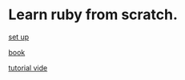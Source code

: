 # Learn ruby from scratch.

[set up](https://gorails.com/setup/osx/10.15-catalina)

[book](https://drive.google.com/drive/u/1/folders/1kjajA2EaawyZmNZaT9LEjUlX8nVzSQaV)


[tutorial vide](https://www.youtube.com/watch?v=t_ispmWmdjY&t=10220s)